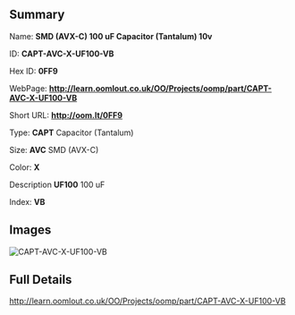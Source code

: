 

## Summary
 
Name: __SMD (AVX-C) 100 uF Capacitor (Tantalum) 10v__

ID: __CAPT-AVC-X-UF100-VB__

Hex ID: __0FF9__

WebPage: __http://learn.oomlout.co.uk/OO/Projects/oomp/part/CAPT-AVC-X-UF100-VB__

Short URL: __http://oom.lt/0FF9__


Type: __CAPT__ Capacitor (Tantalum) 

Size: __AVC__ SMD (AVX-C) 

Color: __X__  

Description __UF100__ 100 uF 

Index: __VB__


## Images
![CAPT-AVC-X-UF100-VB](http://oomlout.com/oomp-gen/parts/CAPT-AVC-X-UF100-VB/CAPT-AVC-X-UF100-VB_420.jpg)



## Full Details

 http://learn.oomlout.co.uk/OO/Projects/oomp/part/CAPT-AVC-X-UF100-VB














